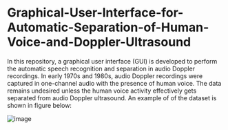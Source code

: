 # Graphical-User-Interface-for-Automatic-Separation-of-Human-Voice-and-Doppler-Ultrasound

In this repository, a graphical user interface (GUI) is developed to perform the automatic speech recognition and separation in audio Doppler recordings. In early 1970s and 1980s, audio Doppler recordings were captured in one-channel audio with the presence of human voice. The data remains undesired unless the human voice activity effectively gets separated from audio Doppler ultrasound. An example of of the dataset is shown in figure below:

![image](https://user-images.githubusercontent.com/48659018/145866335-352613e3-eb48-4004-8205-058d1375613c.png)


